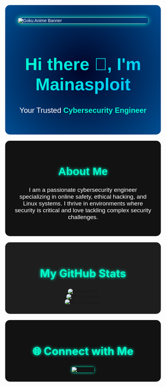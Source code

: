 <!-- Header with Anime GIF -->
<div style="display: flex; flex-direction: column; align-items: center; justify-content: center; background: radial-gradient(circle at center, #000428, #004e92); color: #ffffff; padding: 40px; font-family: 'Poppins', sans-serif; border-radius: 15px;">
  <img src="https://github.com/Mainasploit/mainasploit/blob/main/my%20gitub%20banner.gif" alt="Goku Anime Banner" style="width: 100%; max-width: 1725px; height: auto; border-radius: 10px; box-shadow: 0 0 15px #00ffcc;">
  <div style="text-align: center; margin-top: 20px;">
    <h1 style="font-size: 3.5rem; font-weight: 900; background: linear-gradient(135deg, #00ffcc, #00bfff); -webkit-background-clip: text; -webkit-text-fill-color: transparent;">
      Hi there 👋, I'm Mainasploit
    </h1>
    <p style="font-size: 1.5rem;">Your Trusted <span style="color: #00ffcc; font-weight: bold;">Cybersecurity Engineer</span></p>
  </div>
</div>

<!-- About Me Section -->
<div style="background-color: #121212; padding: 30px; border-radius: 15px; margin-top: 20px; color: #ffffff; font-family: 'Poppins', sans-serif; text-align: center;">
  <h2 style="color: #00ffcc; font-size: 2.2rem; text-shadow: 0 0 10px #00ffcc;">
    About Me
  </h2>
  <p style="font-size: 1.2rem;">I am a passionate cybersecurity engineer specializing in online safety, ethical hacking, and Linux systems. I thrive in environments where security is critical and love tackling complex security challenges.</p>
</div>

<!-- GitHub Stats Section -->
<div style="background-color: #1e1e1e; padding: 30px; border-radius: 15px; margin-top: 20px; text-align: center;">
  <h2 style="color: #00ffcc; font-size: 2.2rem; text-shadow: 0 0 10px #00ffcc;"> My GitHub Stats</h2>
  <div>
    <img src="https://github-readme-stats.vercel.app/api?username=mainasploit&theme=omni&hide_border=true&include_all_commits=false&count_private=false" alt="GitHub Stats" style="border-radius: 10px;">
    <br/>
    <img src="https://github-readme-streak-stats.herokuapp.com/?user=mainasploit&theme=omni&hide_border=true" alt="GitHub Streak" style="border-radius: 10px;">
    <br/>
    <img src="https://github-readme-stats.vercel.app/api/top-langs/?username=mainasploit&theme=omni&hide_border=true&include_all_commits=false&count_private=false&layout=compact" alt="Top Languages" style="border-radius: 10px;">
  </div>
</div>

<!-- Social Links Section -->
<div align="center" style="padding: 30px; background-color: #121212; border-radius: 15px; margin-top: 20px;">
  <h2 style="color: #00ffcc; font-size: 2.2rem; text-shadow: 0 0 10px #00ffcc;">🌐 Connect with Me</h2>
  <a href="https://www.linkedin.com/in/your-linkedin-profile" style="text-decoration: none; margin: 10px;">
    <img src="https://img.shields.io/badge/LinkedIn-0077B5?style=for-the-badge&logo=linkedin&logoColor=white" alt="LinkedIn" style="transition: transform 0.3s; box-shadow: 0 0 10px #00ffcc;">
  </a>
</div>

<!-- Footer -->
<p style="text-align: center; color: #ffffff; font-size: 0.9rem; margin-top: 20px;">
  <!-- Proudly created with GPRM ( https://gprm.itsvg.in ) -->
</p>
